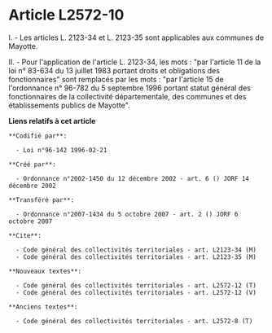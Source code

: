 # Article L2572-10

I. - Les articles L. 2123-34 et L. 2123-35 sont applicables aux communes de Mayotte.

II. - Pour l'application de l'article L. 2123-34, les mots : "par l'article 11 de la loi n° 83-634 du 13 juillet 1983 portant
droits et obligations des fonctionnaires" sont remplacés par les mots : "par l'article 15 de l'ordonnance n° 96-782 du 5
septembre 1996 portant statut général des fonctionnaires de la collectivité départementale, des communes et des
établissements publics de Mayotte".

**Liens relatifs à cet article**

	**Codifié par**:

	  - Loi n°96-142 1996-02-21

	**Créé par**:

	  - Ordonnance n°2002-1450 du 12 décembre 2002 - art. 6 () JORF 14 décembre 2002

	**Transféré par**:

	  - Ordonnance n°2007-1434 du 5 octobre 2007 - art. 2 () JORF 6 octobre 2007

	**Cite**:

	  - Code général des collectivités territoriales - art. L2123-34 (M)
	  - Code général des collectivités territoriales - art. L2123-35 (M)

	**Nouveaux textes**:

	  - Code général des collectivités territoriales - art. L2572-12 (T)
	  - Code général des collectivités territoriales - art. L2572-12 (V)

	**Anciens textes**:

	  - Code général des collectivités territoriales - art. L2572-8 (T)

